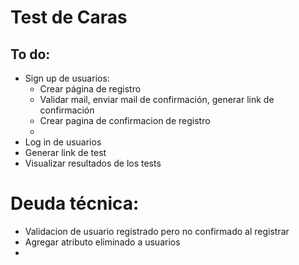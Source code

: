 # Test de Caras

## To do:
 - Sign up de usuarios:
    * Crear página de registro
    * Validar mail, enviar mail de confirmación, generar link de confirmación
    * Crear pagina de confirmacion de registro
    * 
 - Log in de usuarios
 - Generar link de test
 - Visualizar resultados de los tests

 # Deuda técnica:
 - Validacion de usuario registrado pero no confirmado al registrar
 - Agregar atributo eliminado a usuarios
 - 